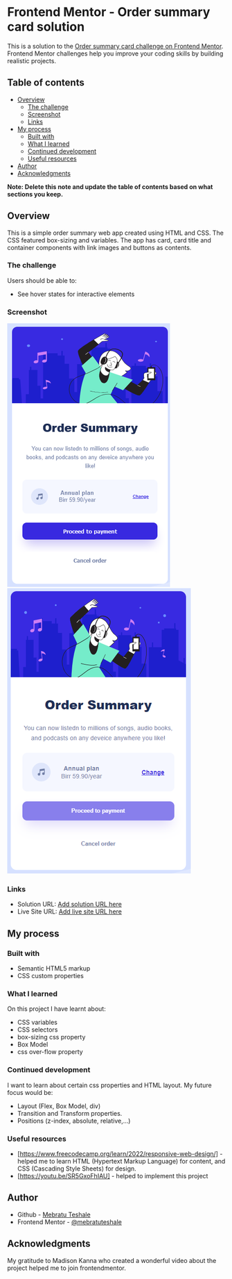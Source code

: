 # Frontend Mentor - Order summary card solution

This is a solution to the [Order summary card challenge on Frontend Mentor](https://www.frontendmentor.io/challenges/order-summary-component-QlPmajDUj). Frontend Mentor challenges help you improve your coding skills by building realistic projects. 

## Table of contents

- [Overview](#overview)
  - [The challenge](#the-challenge)
  - [Screenshot](#screenshot)
  - [Links](#links)
- [My process](#my-process)
  - [Built with](#built-with)
  - [What I learned](#what-i-learned)
  - [Continued development](#continued-development)
  - [Useful resources](#useful-resources)
- [Author](#author)
- [Acknowledgments](#acknowledgments)

**Note: Delete this note and update the table of contents based on what sections you keep.**

## Overview
This is a simple order summary web app created using HTML and CSS. The CSS featured box-sizing and variables. 
The app has card, card title and container components with link images and buttons as contents.
### The challenge

Users should be able to:

- See hover states for interactive elements

### Screenshot

![](design/Order%20Summary%20Component.png)
![](design/active-states2.jpg.png)

### Links

- Solution URL: [Add solution URL here](https://your-solution-url.com)
- Live Site URL: [Add live site URL here](https://your-live-site-url.com)

## My process

### Built with

- Semantic HTML5 markup
- CSS custom properties


### What I learned
On this project I have learnt about:
 - CSS variables
 - CSS selectors
 - box-sizing css property
 - Box Model
 - css over-flow property


### Continued development

I want to learn about certain css properties and HTML layout. My future focus would be:
- Layout (Flex, Box Model, div)
- Transition and Transform properties.
- Positions (z-index, absolute, relative,...)


### Useful resources
- [https://www.freecodecamp.org/learn/2022/responsive-web-design/] - helped me to learn HTML (Hypertext Markup Language) for content, and CSS (Cascading Style Sheets) for design.
- [https://youtu.be/SR5GxoFhIAU] - helped to implement this project

## Author

- Github - [Mebratu Teshale](https://github.com/mebratuteshale/)
- Frontend Mentor - [@mebratuteshale](https://www.frontendmentor.io/profile/mebratuteshale)

## Acknowledgments
My gratitude to Madison Kanna who created a wonderful video about the project helped me to join frontendmentor.
